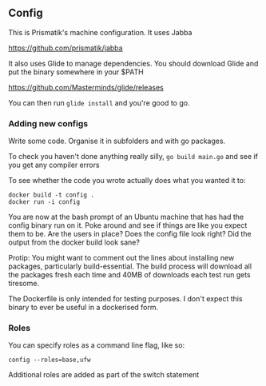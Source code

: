 ## Config

This is Prismatik's machine configuration. It uses Jabba

https://github.com/prismatik/jabba

It also uses Glide to manage dependencies. You should download Glide and put the binary somewhere in your $PATH

https://github.com/Masterminds/glide/releases

You can then run `glide install` and you're good to go.

### Adding new configs

Write some code. Organise it in subfolders and with go packages.

To check you haven't done anything really silly, `go build main.go` and see if you get any compiler errors

To see whether the code you wrote actually does what you wanted it to:

```
docker build -t config .
docker run -i config
```

You are now at the bash prompt of an Ubuntu machine that has had the config binary run on it. Poke around and see if things are like you expect them to be. Are the users in place? Does the config file look right? Did the output from the docker build look sane?

Protip: You might want to comment out the lines about installing new packages, particularly build-essential. The build process will download all the packages fresh each time and 40MB of downloads each test run gets tiresome.

The Dockerfile is only intended for testing purposes. I don't expect this binary to ever be useful in a dockerised form.

### Roles

You can specify roles as a command line flag, like so:

```
config --roles=base,ufw
```

Additional roles are added as part of the switch statement
